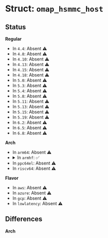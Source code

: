 # Struct: <code>omap_hsmmc_host</code>

## Status
<b>Regular</b>
<ul>
<li>
In <code>4.4</code>: Absent ⚠️
</li>
<li>
In <code>4.8</code>: Absent ⚠️
</li>
<li>
In <code>4.10</code>: Absent ⚠️
</li>
<li>
In <code>4.13</code>: Absent ⚠️
</li>
<li>
In <code>4.15</code>: Absent ⚠️
</li>
<li>
In <code>4.18</code>: Absent ⚠️
</li>
<li>
In <code>5.0</code>: Absent ⚠️
</li>
<li>
In <code>5.3</code>: Absent ⚠️
</li>
<li>
In <code>5.4</code>: Absent ⚠️
</li>
<li>
In <code>5.8</code>: Absent ⚠️
</li>
<li>
In <code>5.11</code>: Absent ⚠️
</li>
<li>
In <code>5.13</code>: Absent ⚠️
</li>
<li>
In <code>5.15</code>: Absent ⚠️
</li>
<li>
In <code>5.19</code>: Absent ⚠️
</li>
<li>
In <code>6.2</code>: Absent ⚠️
</li>
<li>
In <code>6.5</code>: Absent ⚠️
</li>
<li>
In <code>6.8</code>: Absent ⚠️
</li>
</ul>
<b>Arch</b>
<ul>
<li>
In <code>arm64</code>: Absent ⚠️
</li>
<li>
<details>
<summary>In <code>armhf</code>: ✅</summary>

```c
struct omap_hsmmc_host {
    struct device *dev;
    struct mmc_host *mmc;
    struct mmc_request *mrq;
    struct mmc_command *cmd;
    struct mmc_data *data;
    struct clk *fclk;
    struct clk *dbclk;
    struct regulator *pbias;
    bool pbias_enabled;
    void *base;
    int vqmmc_enabled;
    resource_size_t mapbase;
    spinlock_t irq_lock;
    unsigned int dma_len;
    unsigned int dma_sg_idx;
    unsigned char bus_mode;
    unsigned char power_mode;
    int suspended;
    u32 con;
    u32 hctl;
    u32 sysctl;
    u32 capa;
    int irq;
    int wake_irq;
    int use_dma;
    int dma_ch;
    struct dma_chan *tx_chan;
    struct dma_chan *rx_chan;
    int response_busy;
    int context_loss;
    int reqs_blocked;
    int req_in_progress;
    long unsigned int clk_rate;
    unsigned int flags;
    struct omap_hsmmc_next next_data;
    struct omap_hsmmc_platform_data *pdata;
};
```
</details>
</li>
<li>
In <code>ppc64el</code>: Absent ⚠️
</li>
<li>
In <code>riscv64</code>: Absent ⚠️
</li>
</ul>
<b>Flavor</b>
<ul>
<li>
In <code>aws</code>: Absent ⚠️
</li>
<li>
In <code>azure</code>: Absent ⚠️
</li>
<li>
In <code>gcp</code>: Absent ⚠️
</li>
<li>
In <code>lowlatency</code>: Absent ⚠️
</li>
</ul>

## Differences
<b>Arch</b>
<ul>
</ul>

